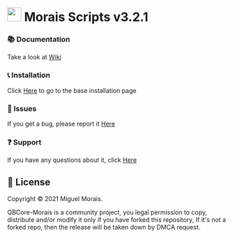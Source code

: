 # <img src="https://i.imgur.com/RxoQ2SU.png" width="32" height="32"> Morais Scripts v3.2.1

### 📚 Documentation
Take a look at [Wiki](https://github.com/morais5/QBCore-Morais/wiki)

### 📞 Installation
Click [Here](https://github.com/morais5/QBCore-Morais/wiki/Installation) to go to the base installation page 

### 🐞 Issues
If you get a bug, please report it [Here](https://github.com/morais5/QBCore-Morais/issues)

### ❓ Support 
If you have any questions about it, click [Here](https://discord.gg/yMShaH5Kae)

## 📑 License
Copyright © 2021 Miguel Morais.

QBCore-Morais is a community project, you legal permission to copy, distribute and/or modify it only if you have forked this repository, If it's not a forked repo, then the release will be taken down by DMCA request.
